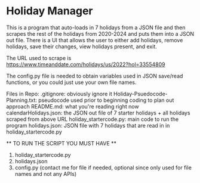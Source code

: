 # Holiday Manager

This is a program that auto-loads in 7 holidays from a JSON file and then scrapes the rest of the holidays from 2020-2024 and puts them into a JSON out file. There is a UI that allows the user to either add holidays, remove holidays, save their changes, view holidays present, and exit. 

The URL used to scrape is https://www.timeanddate.com/holidays/us/2022?hol=33554809 

The config.py file is needed to obtain variables used in JSON save/read functions, or you could just use your own file names.

Files in Repo:
.gitignore: obviously ignore it
Holiday-Psuedocode-Planning.txt: pseudocode used prior to beginning coding to plan out approach
README.md: what you're reading right now
calendarHolidays.json: the JSON out file of 7 starter holidays + all holidays scraped from above URL
holiday_startercode.py: main code to run the program
holidays.json: JSON file with 7 holidays that are read in in holiday_startercode.py

** TO RUN THE SCRIPT YOU MUST HAVE **
1. holiday_startercode.py
2. holidays.json
3. config.py (contact me for file if needed, optional since only used for file names and not any APIs)
